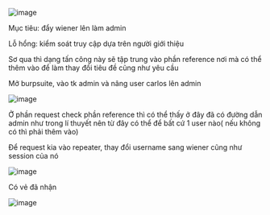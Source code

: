 ![image](https://github.com/user-attachments/assets/7a0d1e1f-60c5-471b-aaee-aefcfefa5bc2)

Mục tiêu: đẩy wiener lên làm admin

Lỗ hổng: kiểm soát truy cập dựa trên người giới thiệu

Sơ qua thì dạng tấn công này sẽ tập trung vào phần reference nơi mà có thể thêm vào để làm thay đổi tiêu đề cũng như yêu cầu 

Mở burpsuite, vào tk admin và nâng user carlos lên admin

![image](https://github.com/user-attachments/assets/9c9fbe10-1298-46d2-9059-a4566f94558e)

Ở phần request check phần reference thì có thể thấy ở đây đã có đường dẫn admin như trong lí thuyết nên từ đây có thể để bất cứ 1 user nào( nếu không có thì phải thêm vào)

Để request kia vào repeater, thay đổi username sang wiener cũng như session của nó 

![image](https://github.com/user-attachments/assets/d6e5ee66-5c6c-4124-a4c2-4110a907fa9b)

Có vẻ đã nhận 

![image](https://github.com/user-attachments/assets/a25d6dce-678f-43b3-bbd4-94c49b035dfa)
